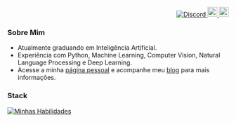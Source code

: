 <p align="right">
    <a href="https://www.youtube.com/channel/UCbTwtucRlQ61lKl_eLW1Z0g" title="Discord">
        <img src="https://raw.githubusercontent.com/CLorant/readme-social-icons/main/large/colored/discord,svg" alt="Discord">
    </a>
    <a href="https://www.linkedin.com/in/lucasdiasnoronha?utm_source=share&utm_campaign=share_via&utm_content=profile&utm_medium=android_app" title="LinkedIn">
        <img src="https://skillicons.dev/icons?i=linkedin" alt="LinkedIn" width="22" height="22">
    </a>
    <a href="https://twitter.com/lucas_dias_n" title="Twitter">
        <img src="https://static.designboom.com/wp-content/uploads/2023/07/twitter-logo-change-x-elon-musk-designboom-01.jpg" alt="Twitter" width="22" height="22">
    </a>
</p>

### Sobre Mim
- Atualmente graduando em Inteligência Artificial.
- Experiência com Python, Machine Learning, Computer Vision, Natural Language Processing e Deep Learning.
- Acesse a minha [página pessoal](https://lucasdnoronha.github.io/site-pessoal/) e acompanhe meu [blog](https://medium.com/@lucasdiasnoronha1) para mais informações.

### Stack
[![Minhas Habilidades](https://skillicons.dev/icons?i=azure,aws,docker,git,githubactions,jenkins,py,vim,anaconda,bash,linux,opencv,pytorch,sklearn,tensorflow)](https://skillicons.dev)
